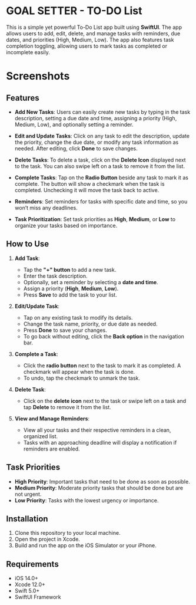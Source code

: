 # GOAL SETTER - TO-DO List

This is a simple yet powerful To-Do List app built using **SwiftUI**. The app allows users to add, edit, delete, and manage tasks with reminders, due dates, and priorities (High, Medium, Low). The app also features task completion toggling, allowing users to mark tasks as completed or incomplete easily.

# Screenshots

## Features

- **Add New Tasks**: Users can easily create new tasks by typing in the task description, setting a due date and time, assigning a priority (High, Medium, Low), and optionally setting a reminder.
  
- **Edit and Update Tasks**: Click on any task to edit the description, update the priority, change the due date, or modify any task information as needed. After editing, click **Done** to save changes.

- **Delete Tasks**: To delete a task, click on the **Delete Icon** displayed next to the task. You can also swipe left on a task to remove it from the list.

- **Complete Tasks**: Tap on the **Radio Button** beside any task to mark it as complete. The button will show a checkmark when the task is completed. Unchecking it will move the task back to active.

- **Reminders**: Set reminders for tasks with specific date and time, so you won’t miss any deadlines.

- **Task Prioritization**: Set task priorities as **High**, **Medium**, or **Low** to organize your tasks based on importance.

## How to Use

1. **Add Task**:
   - Tap the **"+" button** to add a new task.
   - Enter the task description.
   - Optionally, set a reminder by selecting a **date and time**.
   - Assign a priority (**High**, **Medium**, **Low**).
   - Press **Save** to add the task to your list.

2. **Edit/Update Task**:
   - Tap on any existing task to modify its details.
   - Change the task name, priority, or due date as needed.
   - Press **Done** to save your changes.
   - To go back without editing, click the **Back option** in the navigation bar.

3. **Complete a Task**:
   - Click the **radio button** next to the task to mark it as completed. A checkmark will appear when the task is done.
   - To undo, tap the checkmark to unmark the task.

4. **Delete Task**:
   - Click on the **delete icon** next to the task or swipe left on a task and tap **Delete** to remove it from the list.

5. **View and Manage Reminders**:
   - View all your tasks and their respective reminders in a clean, organized list.
   - Tasks with an approaching deadline will display a notification if reminders are enabled.

## Task Priorities

- **High Priority**: Important tasks that need to be done as soon as possible.
- **Medium Priority**: Moderate priority tasks that should be done but are not urgent.
- **Low Priority**: Tasks with the lowest urgency or importance.

## Installation

1. Clone this repository to your local machine.
2. Open the project in Xcode.
3. Build and run the app on the iOS Simulator or your iPhone.

## Requirements

- iOS 14.0+
- Xcode 12.0+
- Swift 5.0+
- SwiftUI Framework

